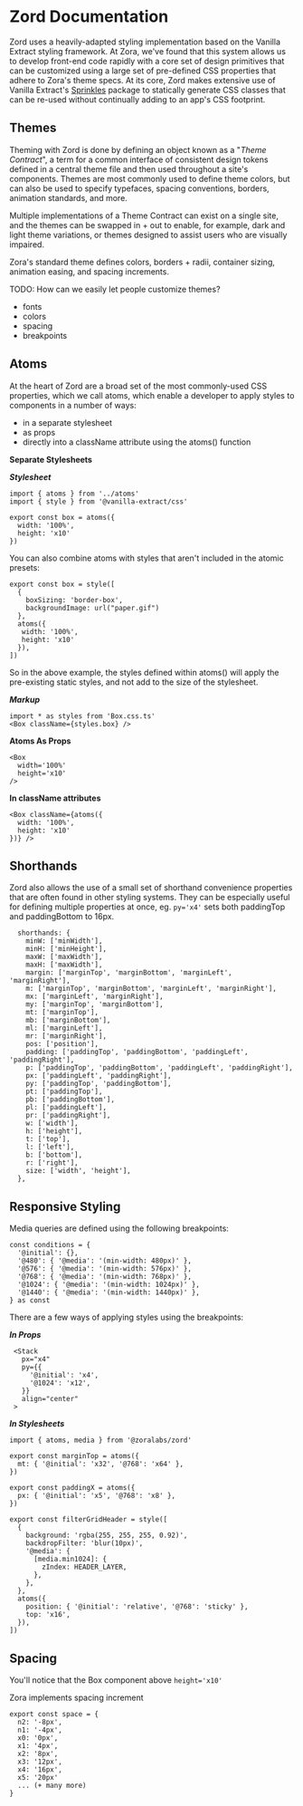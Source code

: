 # Zord Documentation

Zord uses a heavily-adapted styling implementation based on the Vanilla Extract styling framework. At Zora, we've found that this system allows us to develop front-end code rapidly with a core set of design primitives that can be customized using a large set of pre-defined CSS properties that adhere to Zora's theme specs. At its core, Zord makes extensive use of Vanilla Extract's [Sprinkles](https://vanilla-extract.style/documentation/packages/sprinkles/) package to statically generate CSS classes that can be re-used without continually adding to an app's CSS footprint.

## Themes

Theming with Zord is done by defining an object known as a "_Theme Contract_", a term for a common interface of consistent design tokens defined in a central theme file and then used throughout a site's components. Themes are most commonly used to define theme colors, but can also be used to specify typefaces, spacing conventions, borders, animation standards, and more.

Multiple implementations of a Theme Contract can exist on a single site, and the themes can be swapped in + out to enable, for example, dark and light theme variations, or themes designed to assist users who are visually impaired.

Zora's standard theme defines colors, borders + radii, container sizing, animation easing, and spacing increments.

TODO: How can we easily let people customize themes?

- fonts
- colors
- spacing
- breakpoints

## Atoms

At the heart of Zord are a broad set of the most commonly-used CSS properties, which we call atoms, which enable a developer to apply styles to components in a number of ways:

- in a separate stylesheet
- as props
- directly into a className attribute using the atoms() function

**Separate Stylesheets**

**_Stylesheet_**

```
import { atoms } from '../atoms'
import { style } from '@vanilla-extract/css'

export const box = atoms({
  width: '100%',
  height: 'x10'
})
```

You can also combine atoms with styles that aren't included in the atomic presets:

```
export const box = style([
  {
    boxSizing: 'border-box',
    backgroundImage: url("paper.gif")
  },
  atoms({
   width: '100%',
   height: 'x10'
  }),
])
```

So in the above example, the styles defined within atoms() will apply the pre-existing static styles, and not add to the size of the stylesheet.

**_Markup_**

```
import * as styles from 'Box.css.ts'
<Box className={styles.box} />
```

**Atoms As Props**

```
<Box
  width='100%'
  height='x10'
/>
```

**In className attributes**

```
<Box className={atoms({
  width: '100%',
  height: 'x10'
})} />
```

## Shorthands

Zord also allows the use of a small set of shorthand convenience properties that are often found in other styling systems. They can be especially useful for defining multiple properties at once, eg. `py='x4'` sets both paddingTop and paddingBottom to 16px.

```
  shorthands: {
    minW: ['minWidth'],
    minH: ['minHeight'],
    maxW: ['maxWidth'],
    maxH: ['maxWidth'],
    margin: ['marginTop', 'marginBottom', 'marginLeft', 'marginRight'],
    m: ['marginTop', 'marginBottom', 'marginLeft', 'marginRight'],
    mx: ['marginLeft', 'marginRight'],
    my: ['marginTop', 'marginBottom'],
    mt: ['marginTop'],
    mb: ['marginBottom'],
    ml: ['marginLeft'],
    mr: ['marginRight'],
    pos: ['position'],
    padding: ['paddingTop', 'paddingBottom', 'paddingLeft', 'paddingRight'],
    p: ['paddingTop', 'paddingBottom', 'paddingLeft', 'paddingRight'],
    px: ['paddingLeft', 'paddingRight'],
    py: ['paddingTop', 'paddingBottom'],
    pt: ['paddingTop'],
    pb: ['paddingBottom'],
    pl: ['paddingLeft'],
    pr: ['paddingRight'],
    w: ['width'],
    h: ['height'],
    t: ['top'],
    l: ['left'],
    b: ['bottom'],
    r: ['right'],
    size: ['width', 'height'],
  },
```

## Responsive Styling

Media queries are defined using the following breakpoints:

```
const conditions = {
  '@initial': {},
  '@480': { '@media': '(min-width: 480px)' },
  '@576': { '@media': '(min-width: 576px)' },
  '@768': { '@media': '(min-width: 768px)' },
  '@1024': { '@media': '(min-width: 1024px)' },
  '@1440': { '@media': '(min-width: 1440px)' },
} as const
```

There are a few ways of applying styles using the breakpoints:

**_In Props_**

```
 <Stack
   px="x4"
   py={{
     '@initial': 'x4',
     '@1024': 'x12',
   }}
   align="center"
 >
```

**_In Stylesheets_**

```
import { atoms, media } from '@zoralabs/zord'

export const marginTop = atoms({
  mt: { '@initial': 'x32', '@768': 'x64' },
})

export const paddingX = atoms({
  px: { '@initial': 'x5', '@768': 'x8' },
})

export const filterGridHeader = style([
  {
    background: 'rgba(255, 255, 255, 0.92)',
    backdropFilter: 'blur(10px)',
    '@media': {
      [media.min1024]: {
        zIndex: HEADER_LAYER,
      },
    },
  },
  atoms({
    position: { '@initial': 'relative', '@768': 'sticky' },
    top: 'x16',
  }),
])

```

## Spacing

You'll notice that the Box component above `height='x10'`

Zora implements spacing increment

```
export const space = {
  n2: '-8px',
  n1: '-4px',
  x0: '0px',
  x1: '4px',
  x2: '8px',
  x3: '12px',
  x4: '16px',
  x5: '20px'
  ... (+ many more)
}
```
